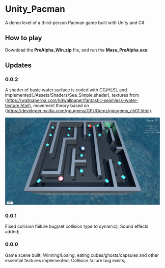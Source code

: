 # Unity_Pacman
A demo level of a third-person Pacman game built with Unity and C#

## How to play
Download the <b>PreAlpha_Win.zip</b> file, and run the <b>Maze_PreAlpha.exe</b>. 

## Updates
### 0.0.2
A shader of basic water surface is coded with CG/HLSL and implemented(./Assets/Shaders/Sea_Simple.shader), textures from (https://wallpaperpa.com/hdwallpaper/fantastic-seamless-water-texture.html), movement theory based on (https://developer.nvidia.com/gpugems/GPUGems/gpugems_ch01.html). 

![](Screenshots/Ver_002.png)

### 0.0.1
Fixed collision failure bug(set collision type to dynamic);
Sound effects added;

### 0.0.0
Game scene built;
Winning/Losing, eating cubes/ghosts/capsules and other essential features implemented;
Collision failure bug exists;

